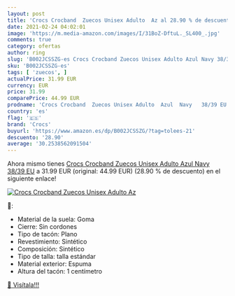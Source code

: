 ```yaml
---
layout: post
title: 'Crocs Crocband  Zuecos Unisex Adulto  Az al 28.90 % de descuento'
date: 2021-02-24 04:02:01
image: 'https://m.media-amazon.com/images/I/31BoZ-DftuL._SL400_.jpg'
comments: true
category: ofertas
author: ring
slug: 'B002JCSSZG-es Crocs Crocband Zuecos Unisex Adulto Azul Navy 38/39 EU'
sku: 'B002JCSSZG-es'
tags: [ 'zuecos', ]
actualPrice: 31.99 EUR
currency: EUR
price: 31.99
comparePrice: 44.99 EUR
prodname: 'Crocs Crocband  Zuecos Unisex Adulto  Azul  Navy   38/39 EU'
country: 'es'
flag: '🇪🇸'
brand: 'Crocs'
buyurl: 'https://www.amazon.es/dp/B002JCSSZG/?tag=tolees-21'
descuento: '28.90'
average: '30.2538562091504'
---
```


Ahora mismo tienes [Crocs Crocband  Zuecos Unisex Adulto  Azul  Navy   38/39 EU](https://www.amazon.es/dp/B002JCSSZG/?tag=tolees-21) a 31.99 EUR (original: 44.99 EUR) (28.90 %  de descuento) en el siguiente enlace!

[![Crocs Crocband  Zuecos Unisex Adulto  Az](https://m.media-amazon.com/images/I/31BoZ-DftuL._SL400_.jpg)](https://www.amazon.es/dp/B002JCSSZG/?tag=tolees-21)

🔎:

- Material de la suela: Goma
- Cierre: Sin cordones
- Tipo de tacón: Plano
- Revestimiento: Sintético
- Composición: Sintético
- Tipo de talla: talla estándar
- Material exterior: Espuma
- Altura del tacón: 1 centímetro

[🛒 Visítala!!!](https://www.amazon.es/dp/B002JCSSZG/?tag=tolees-21)
